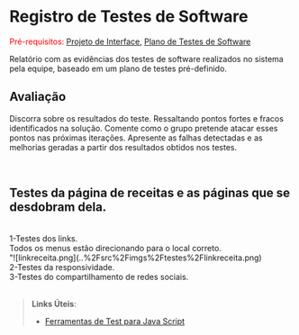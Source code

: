# Registro de Testes de Software

<span style="color:red">Pré-requisitos: <a href="3-Projeto de Interface.md"> Projeto de Interface</a></span>, <a href="8-Plano de Testes de Software.md"> Plano de Testes de Software</a>

Relatório com as evidências dos testes de software realizados no sistema pela equipe, baseado em um plano de testes pré-definido.

## Avaliação

Discorra sobre os resultados do teste. Ressaltando pontos fortes e fracos identificados na solução. Comente como o grupo pretende atacar esses pontos nas próximas iterações. Apresente as falhas detectadas e as melhorias geradas a partir dos resultados obtidos nos testes.


<br>
<h2>Testes da página de receitas e as páginas que se desdobram dela. </h2>
<br> 1-Testes dos links.
<br> Todos os menus estão direcionando para o local correto. 
<br>
"![linkreceita.png](..%2Fsrc%2Fimgs%2Ftestes%2Flinkreceita.png)
<br> 2-Testes da responsividade.
<br> 3-Testes do compartilhamento de redes sociais.
</br>
</br>



> **Links Úteis**:
> - [Ferramentas de Test para Java Script](https://geekflare.com/javascript-unit-testing/)